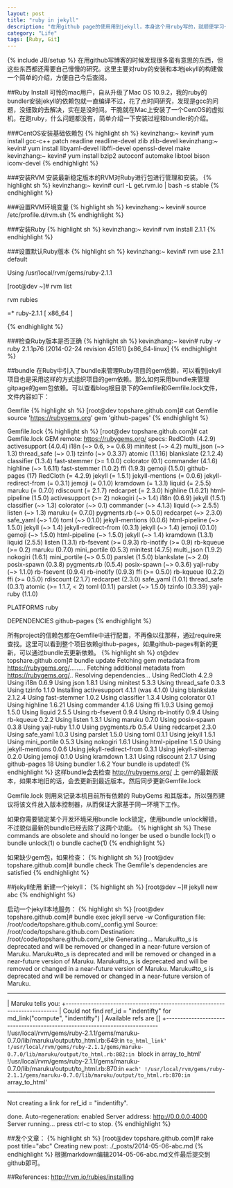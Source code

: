 ```yaml
---
layout: post
title: "ruby in jekyll"
description: "在用github page的使用用到jekyll，本身这个用ruby写的，就顺便学习一下ruby的一些东西，顺便记录下来，便于自己以后学习之用。"
category: "Life"
tags: [Ruby, Git]
---
```

{% include JB/setup %}
在用github写博客的时候发现很多蛮有意思的东西，但这些东西都还需要自己慢慢的研究。这里主要对ruby的安装和本地jekyll的构建做一个简单的介绍，方便自己今后查阅。

##Ruby Install
可怜的mac用户，自从升级了Mac OS 10.9.2，我的ruby的bundler安装jekyll的依赖包就一直编译不过，花了点时间研究，发现是gcc的问题，没细致的去解决，实在是没时间。干脆就在Mac上安装了一个CentOS的虚拟机，在跑ruby，什么问题都没有，简单介绍一下安装过程和bundler的介绍。

###CentOS安装基础依赖包
{% highlight sh %}
kevinzhang:~ kevin# yum install gcc-c++ patch readline readline-devel zlib zlib-devel 
kevinzhang:~ kevin# yum install libyaml-devel libffi-devel openssl-devel make 
kevinzhang:~ kevin# yum install bzip2 autoconf automake libtool bison iconv-devel
{% endhighlight %}

###安装RVM
安装最新稳定版本的RVM对Ruby进行包进行管理和安装。
{% highlight sh %}
kevinzhang:~ kevin# curl -L get.rvm.io | bash -s stable
{% endhighlight %}

###设置RVM环境变量
{% highlight sh %}
kevinzhang:~ kevin# source /etc/profile.d/rvm.sh
{% endhighlight %}

###安装Ruby
{% highlight sh %}
kevinzhang:~ kevin# rvm install 2.1.1
{% endhighlight %}

###设置默认Ruby版本
{% highlight sh %}
kevinzhang:~ kevin# rvm use 2.1.1 default

Using /usr/local/rvm/gems/ruby-2.1.1

[root@dev ~]# rvm list

rvm rubies

=* ruby-2.1.1 [ x86_64 ]

{% endhighlight %}


###检查Ruby版本是否正确
{% highlight sh %}
kevinzhang:~ kevin# ruby -v
ruby 2.1.1p76 (2014-02-24 revision 45161) [x86_64-linux]
{% endhighlight %}

##bundle
在Ruby中引入了bundle来管理Ruby项目的gem依赖，可以看到jekyll项目也是采用这样的方式组织项目的gem依赖。那么如何采用bundle来管理gitpage的gem包依赖。可以查看blog根目录下的Gemfile和Gemfile.lock文件，文件内容如下：

Gemfile
{% highlight sh %}
[root@dev topshare.github.com]# cat Gemfile
source 'https://rubygems.org'
gem 'github-pages'
{% endhighlight %}

Gemfile.lock
{% highlight sh %}
[root@dev topshare.github.com]# cat Gemfile.lock
GEM
  remote: https://rubygems.org/
  specs:
    RedCloth (4.2.9)
    activesupport (4.0.4)
      i18n (~> 0.6, >= 0.6.9)
      minitest (~> 4.2)
      multi_json (~> 1.3)
      thread_safe (~> 0.1)
      tzinfo (~> 0.3.37)
    atomic (1.1.16)
    blankslate (2.1.2.4)
    classifier (1.3.4)
      fast-stemmer (>= 1.0.0)
    colorator (0.1)
    commander (4.1.6)
      highline (~> 1.6.11)
    fast-stemmer (1.0.2)
    ffi (1.9.3)
    gemoji (1.5.0)
    github-pages (17)
      RedCloth (= 4.2.9)
      jekyll (= 1.5.1)
      jekyll-mentions (= 0.0.6)
      jekyll-redirect-from (= 0.3.1)
      jemoji (= 0.1.0)
      kramdown (= 1.3.1)
      liquid (= 2.5.5)
      maruku (= 0.7.0)
      rdiscount (= 2.1.7)
      redcarpet (= 2.3.0)
    highline (1.6.21)
    html-pipeline (1.5.0)
      activesupport (>= 2)
      nokogiri (~> 1.4)
    i18n (0.6.9)
    jekyll (1.5.1)
      classifier (~> 1.3)
      colorator (~> 0.1)
      commander (~> 4.1.3)
      liquid (~> 2.5.5)
      listen (~> 1.3)
      maruku (= 0.7.0)
      pygments.rb (~> 0.5.0)
      redcarpet (~> 2.3.0)
      safe_yaml (~> 1.0)
      toml (~> 0.1.0)
    jekyll-mentions (0.0.6)
      html-pipeline (~> 1.5.0)
      jekyll (~> 1.4)
    jekyll-redirect-from (0.3.1)
      jekyll (~> 1.4)
    jemoji (0.1.0)
      gemoji (~> 1.5.0)
      html-pipeline (~> 1.5.0)
      jekyll (~> 1.4)
    kramdown (1.3.1)
    liquid (2.5.5)
    listen (1.3.1)
      rb-fsevent (>= 0.9.3)
      rb-inotify (>= 0.9)
      rb-kqueue (>= 0.2)
    maruku (0.7.0)
    mini_portile (0.5.3)
    minitest (4.7.5)
    multi_json (1.9.2)
    nokogiri (1.6.1)
      mini_portile (~> 0.5.0)
    parslet (1.5.0)
      blankslate (~> 2.0)
    posix-spawn (0.3.8)
    pygments.rb (0.5.4)
      posix-spawn (~> 0.3.6)
      yajl-ruby (~> 1.1.0)
    rb-fsevent (0.9.4)
    rb-inotify (0.9.3)
      ffi (>= 0.5.0)
    rb-kqueue (0.2.2)
      ffi (>= 0.5.0)
    rdiscount (2.1.7)
    redcarpet (2.3.0)
    safe_yaml (1.0.1)
    thread_safe (0.3.1)
      atomic (>= 1.1.7, < 2)
    toml (0.1.1)
      parslet (~> 1.5.0)
    tzinfo (0.3.39)
    yajl-ruby (1.1.0)

PLATFORMS
  ruby

DEPENDENCIES
  github-pages
{% endhighlight %}

所有project的信赖包都在Gemfile中进行配置，不再像以往那样，通过require来查找。这里可以看到整个项目依赖github-pages，如果github-pages有新的更新，可以通过bundle去更新依赖。
{% highlight sh %}
ot@dev topshare.github.com]# bundle update
Fetching gem metadata from https://rubygems.org/.........
Fetching additional metadata from https://rubygems.org/..
Resolving dependencies...
Using RedCloth 4.2.9
Using i18n 0.6.9
Using json 1.8.1
Using minitest 5.3.3
Using thread_safe 0.3.3
Using tzinfo 1.1.0
Installing activesupport 4.1.1 (was 4.1.0)
Using blankslate 2.1.2.4
Using fast-stemmer 1.0.2
Using classifier 1.3.4
Using colorator 0.1
Using highline 1.6.21
Using commander 4.1.6
Using ffi 1.9.3
Using gemoji 1.5.0
Using liquid 2.5.5
Using rb-fsevent 0.9.4
Using rb-inotify 0.9.4
Using rb-kqueue 0.2.2
Using listen 1.3.1
Using maruku 0.7.0
Using posix-spawn 0.3.8
Using yajl-ruby 1.1.0
Using pygments.rb 0.5.4
Using redcarpet 2.3.0
Using safe_yaml 1.0.3
Using parslet 1.5.0
Using toml 0.1.1
Using jekyll 1.5.1
Using mini_portile 0.5.3
Using nokogiri 1.6.1
Using html-pipeline 1.5.0
Using jekyll-mentions 0.0.6
Using jekyll-redirect-from 0.3.1
Using jekyll-sitemap 0.2.0
Using jemoji 0.1.0
Using kramdown 1.3.1
Using rdiscount 2.1.7
Using github-pages 18
Using bundler 1.6.2
Your bundle is updated!
{% endhighlight %}
这样bundle会去检查 http://rubygems.org/ 上 gem的最新版本，如果本地旧的话，会去更新到最近版本。然后同步更新Gemfile.lock

Gemfile.lock 则用来记录本机目前所有依赖的 RubyGems 和其版本，所以强烈建议将该文件放入版本控制器，从而保证大家基于同一环境下工作。

如果你需要锁定某个开发环境采用bundle lock锁定，使用bundle unlock解锁，不过貌似最新的bundle已经去除了这两个功能。
{% highlight sh %}
       These commands are obsolete and should no longer be used
       o   bundle lock(1)
       o   bundle unlock(1)
       o   bundle cache(1)
{% endhighlight %}

如果缺少gem包，如果检查：
{% highlight sh %}
[root@dev topshare.github.com]# bundle check
The Gemfile's dependencies are satisfied
{% endhighlight %}

##jekyll使用
新建一个jekyll：
{% highlight sh %}
[root@dev ~]# jekyll new abc
{% endhighlight %}

启动一个jekyll本地服务：
{% highlight sh %}
[root@dev topshare.github.com]# bundle exec jekyll serve -w
Configuration file: /root/code/topshare.github.com/_config.yml
            Source: /root/code/topshare.github.com
       Destination: /root/code/topshare.github.com/_site
      Generating... Maruku#to_s is deprecated and will be removed or changed in a near-future version of Maruku.
Maruku#to_s is deprecated and will be removed or changed in a near-future version of Maruku.
Maruku#to_s is deprecated and will be removed or changed in a near-future version of Maruku.
Maruku#to_s is deprecated and will be removed or changed in a near-future version of Maruku.

 ___________________________________________________________________________
| Maruku tells you:
+---------------------------------------------------------------------------
| Could not find ref_id = "indentifty" for md_link("compute", "indentifty")
| Available refs are []
+---------------------------------------------------------------------------
!/usr/local/rvm/gems/ruby-2.1.1/gems/maruku-0.7.0/lib/maruku/output/to_html.rb:649:in `to_html_link'
!/usr/local/rvm/gems/ruby-2.1.1/gems/maruku-0.7.0/lib/maruku/output/to_html.rb:882:in `block in array_to_html'
!/usr/local/rvm/gems/ruby-2.1.1/gems/maruku-0.7.0/lib/maruku/output/to_html.rb:870:in `each'
!/usr/local/rvm/gems/ruby-2.1.1/gems/maruku-0.7.0/lib/maruku/output/to_html.rb:870:in `array_to_html'
\___________________________________________________________________________

Not creating a link for ref_id = "indentifty".

done.
 Auto-regeneration: enabled
    Server address: http://0.0.0.0:4000
  Server running... press ctrl-c to stop.
{% endhighlight %}

##发个文章：
{% highlight sh %}
[root@dev topshare.github.com]# rake post title="abc"
Creating new post: ./_posts/2014-05-06-abc.md
{% endhighlight %}
根据markdown编辑2014-05-06-abc.md文件最后提交到github即可。

##References:
http://rvm.io/rubies/installing
